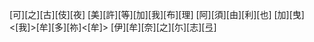 [可][之][古][伎][夜] [美][許][等][加][我][布][理] [阿][須][由][利][也] [加][曳]<[我]>[牟][多][祢]<[牟]> [伊][牟][奈][之][尓][志][弖]
